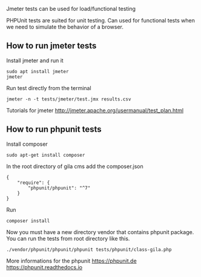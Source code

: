
Jmeter tests can be used for load/functional testing

PHPUnit tests are suited for unit testing. Can used for functional tests when we need to simulate the behavior of a browser.

## How to run jmeter tests

Install jmeter and run it
```
sudo apt install jmeter
jmeter
```

Run test directly from the terminal
```
jmeter -n -t tests/jmeter/test.jmx results.csv
```

Tutorials for jmeter
http://jmeter.apache.org/usermanual/test_plan.html


## How to run phpunit tests

Install composer
```
sudo apt-get install composer
```

In the root directory of gila cms add the composer.json
```
{
    "require": {
        "phpunit/phpunit": "^7"
    }
}
```

Run
```
composer install
```

Now you must have a new directory vendor that contains phpunit package. You can run the tests from root directory like this.
```
./vendor/phpunit/phpunit/phpunit tests/phpunit/class-gila.php
```

More informations for the phpunit
https://phpunit.de
https://phpunit.readthedocs.io
